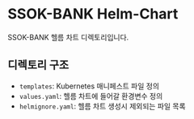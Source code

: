 # SSOK-BANK Helm-Chart

SSOK-BANK 헬름 차트 디렉토리입니다.

## 디렉토리 구조
- `templates`: Kubernetes 매니페스트 파일 정의
- `values.yaml`: 헬름 차트에 들어갈 환경변수 정의
- `helmignore.yaml`: 헬름 차트 생성시 제외되는 파일 목록